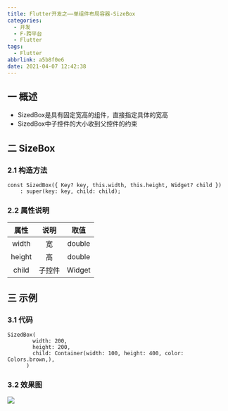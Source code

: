 ```yaml
---
title: Flutter开发之——单组件布局容器-SizeBox
categories:
  - 开发
  - F-跨平台
  - Flutter
tags:
  - Flutter
abbrlink: a5b8f0e6
date: 2021-04-07 12:42:38
---
```

## 一 概述

* SizedBox是具有固定宽高的组件，直接指定具体的宽高
* SizedBox中子控件的大小收到父控件的约束

<!--more-->

## 二 SizeBox

### 2.1 构造方法

```
const SizedBox({ Key? key, this.width, this.height, Widget? child })
    : super(key: key, child: child);
```

### 2.2 属性说明

|  属性  |  说明  |  取值  |
| :----: | :----: | :----: |
| width  |   宽   | double |
| height |   高   | double |
| child  | 子控件 | Widget |

## 三 示例

### 3.1 代码

```
SizedBox(
        width: 200,
        height: 200,
        child: Container(width: 100, height: 400, color: Colors.brown,),
      )
```

### 3.2 效果图

![][1]


[1]:https://jsd.onmicrosoft.cn/gh/PGzxc/CDN/blog-flutter/flutter_sizebox_sample.png